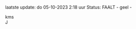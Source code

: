laatste update: 
do 05-10-2023  2:18   uur 
Status: FAALT - geel - 
<div class="service R">kms</div><div class="service R">J</div>